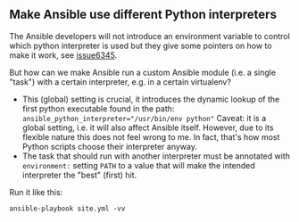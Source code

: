 ## Make Ansible use different Python interpreters

The Ansible developers will not introduce an environment variable to control
which python interpreter is used but they give some pointers on how to make
it work, see [issue6345][].

But how can we make Ansible run a custom Ansible module (i.e. a single "task")
with a certain interpreter, e.g. in a certain virtualenv?
- This (global) setting is crucial, it introduces the dynamic lookup of the
  first python executable found in the path:
  `ansible_python_interpreter="/usr/bin/env python"`
  Caveat: it is a global setting, i.e. it will also affect Ansible itself.
  However, due to its flexible nature this does not feel wrong to me. In fact,
  that's how most Python scripts choose their interpreter anyway.
- The task that should run with another interpreter must be annotated with
  `environment:` setting `PATH` to a value that will make the intended
  interpreter the "best" (first) hit.

Run it like this:
```
ansible-playbook site.yml -vv
```



[issue6345]: https://github.com/ansible/ansible/issues/6345#issuecomment-181981760
